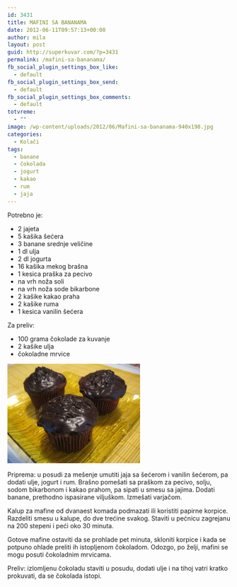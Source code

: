 ```yaml
---
id: 3431
title: MAFINI SA BANANAMA
date: 2012-06-11T09:57:13+00:00
author: mila
layout: post
guid: http://superkuvar.com/?p=3431
permalink: /mafini-sa-bananama/
fb_social_plugin_settings_box_like:
  - default
fb_social_plugin_settings_box_send:
  - default
fb_social_plugin_settings_box_comments:
  - default
totvreme:
  - ""
image: /wp-content/uploads/2012/06/Mafini-sa-bananama-940x198.jpg
categories:
  - Kolači
tags:
  - banane
  - čokolada
  - jogurt
  - kakao
  - rum
  - jaja
---
```

Potrebno je:

  * 2 jajeta
  * 5 kašika šećera
  * 3 banane srednje veličine
  * 1 dl ulja
  * 2 dl jogurta
  * 16 kašika mekog brašna
  * 1 kesica praška za pecivo
  * na vrh noža soli
  * na vrh noža sode bikarbone
  * 2 kašike kakao praha
  * 2 kašike ruma
  * 1 kesica vanilin šećera

Za preliv:

  * 100 grama čokolade za kuvanje
  * 2 kašike ulja
  * čokoladne mrvice

<img class="alignnone size-medium wp-image-3432" title="Mafini sa bananama" src="/wp-content/uploads/2012/06/Mafini-sa-bananama-300x225.jpg" alt="" width="300" height="225" /> 

Priprema: u posudi za mešenje umutiti jaja sa šećerom i vanilin šećerom, pa dodati ulje, jogurt i rum. Brašno pomešati sa praškom za pecivo, solju, sodom bikarbonom i kakao prahom, pa sipati u smesu sa jajima. Dodati banane, prethodno ispasirane viljuškom. Izmešati varjačom.

Kalup za mafine od dvanaest komada podmazati ili koristiti papirne korpice. Razdeliti smesu u kalupe, do dve trećine svakog. Staviti u pećnicu zagrejanu na 200 stepeni i peći oko 30 minuta.

Gotove mafine ostaviti da se prohlade pet minuta, skloniti korpice i kada se potpuno ohlade preliti ih istopljenom čokoladom. Odozgo, po želji, mafini se mogu posuti čokoladnim mrvicama.

Preliv: izlomljenu čokoladu staviti u posudu, dodati ulje i na tihoj vatri kratko prokuvati, da se čokolada istopi.